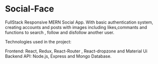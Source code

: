 # Social-Face

FullStack Responsive MERN Social App. With basic authentication system, creating accounts and posts with images including likes,commants and functions to search , follow and disfollow another user. 

Technologies used in the project:

Frontend: React, Redux, React-Router , React-dropzone and Material Ui
Backend API: Node.js, Express and Mongo Database.
